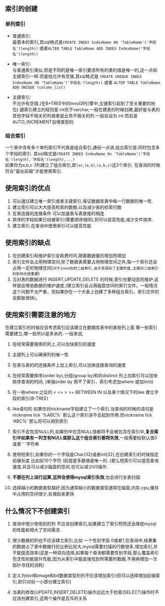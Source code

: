 ## 索引的创建  
### 单列索引  
- 普通索引:  
  最基本的索引,其sql格式是`CREATE INDEX IndexName ON 'TableName'('字段名'(length))` 或者`ALTER TABLE TableName ADD INDEX IndexName('字段名'(length))`  

- 唯一索引:  
  与普通索引类似,但是不同的是唯一索引要求所有的类的值是唯一的,这一点和主键索引一样.但是他允许有空值,其sql格式是 `CREATE UNIQUE INDEX IndexName ON 'TableName'('字段名'(length))` 或者 `ALTER TABLE TableName ADD UNIQUE (column_list)`   
- 主键索引:  
  不允许有空值,(在B+TREE中的InnoDB引擎中,主键索引起到了至关重要的地位).键索引建立的规则是 int优于varchar,一般在建表的时候创建,最好是与表的其他字段不相关的列或者是业务不相关的列.一般会设为 int 而且是 AUTO_INCREMENT自增类型的  

### 组合索引
一个表中含有多个单列索引不代表是组合索引,通俗一点讲,组合索引是:同时包含多个字段的索引.
其sql格式是`CREATE INDEX IndexName On 'TableName'('字段名'(length),'字段名'(length),...)`   
如果你为a,b,c 3列建立了组合索引,即`(a)`,`(a,b)`,`(a,b,c)`这3个索引. 在查询的时候符合"最左前缀"才能使用索引.

## 使用索引的优点
1. 可以通过建立唯一索引或者主键索引,保证数据库表中每一行数据的唯一性.  
2. 建立索引可以大大提高检索的数据,以及减少表的检索行数  
3. 在表连接的连接条件 可以加速表与表直接的相连   
4. 排序的字段如果已经被索引(需要顺序相同),则可以提高性能,减少文件排序.
5. 建立索引,在查询中使用索引可以提高性能  

## 使用索引的缺点  
1. 在创建索引和维护索引会耗费时间,随着数据量的增加而增加  
2. 索引文件会占用物理空间,除了数据表需要占用物理空间之外,每一个索引还会占用一定的物理空间(`对于innodb的二级索引,由于其保存了主键的值,主键对二级索引的影响也很重要`)  
3. 当对表的数据进行 INSERT,UPDATE,DELETE 的时候,索引也要动态的维护,这样就会降低数据的维护速度,(建立索引会占用磁盘空间的索引文件。一般情况这个问题不太严重，但如果你在一个大表上创建了多种组合索引，索引文件的会膨胀很快)。

## 使用索引需要注意的地方
在建立索引的时候应该考虑索引应该建立在数据库表中的某些列上面 哪一些索引需要建立,哪一些所以是多余的.
一般来说,
1. 在经常需要搜索的列上,可以加快索引的速度

2. 主键列上可以确保列的唯一性  

3. 在表与表的的连接条件上加上索引,可以加快连接查询的速度  

4. 在经常需要排序(order by),分组(group by)和的distinct 列上加索引可以加快排序查询的时间,  (单独order by 用不了索引，索引考虑加where 或加limit)  

5. 在一些where 之后的 < <= > >= BETWEEN IN 以及某个情况下的like 建立字段的索引(B-TREE)  

6. like语句的 如果你对nickname字段建立了一个索引.当查询的时候的语句是 nickname lick '%ABC%' 那么这个索引讲不会起到作用.而nickname lick 'ABC%' 那么将可以用到索引

7. 索引不会包含NULL列,如果列中包含NULL值都将不会被包含在索引中,**复合索引中如果有一列含有NULL值那么这个组合索引都将失效**,一般需要给默认值0或者 ' '字符串  

8. 使用短索引,如果你的一个字段是Char(32)或者int(32),在创建索引的时候指定前缀长度 比如前10个字符 (前提是多数值是唯一的..)那么短索引可以提高查询速度,并且可以减少磁盘的空间,也可以减少I/0操作.  

9. **不要在列上进行运算,这样会使得mysql索引失效**,也会进行全表扫描  

10. 选择越小的数据类型越好,因为通常越小的数据类型通常在磁盘,内存,cpu,缓存中占用的空间很少,处理起来更快  

## 什么情况下不创建索引  
1. 查询中很少使用到的列 不应该创建索引,如果建立了索引然而还会降低mysql的性能和增大了空间需求.  

2. 很少数据的列也不应该建立索引,比如 一个性别字段 0或者1,在查询中,结果集的数据占了表中数据行的比例比较大,mysql需要扫描的行数很多,增加索引,并不能提高效率(这是一种双向选择,如果每个查询都需要性别字段,那么覆盖索引包含性别能提升性能,因为从索引中能直接找到所需要的数据,不用再增加一次指针寻找的消耗)  

3. 定义为text和image和bit数据类型的列不应该增加索引(但可以选择增加前缀索引,即只对前一小部分建立索引)  

4. 当表的修改(UPDATE,INSERT,DELETE)操作远远大于检索(SELECT)操作时不应该创建索引,这两个操作是互斥的关系
